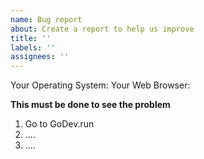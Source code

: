 ```yaml
---
name: Bug report
about: Create a report to help us improve
title: ''
labels: ''
assignees: ''
---
```


Your Operating System:
Your Web Browser:

**This must be done to see the problem**
1. Go to GoDev.run
2. ....
3. ....

